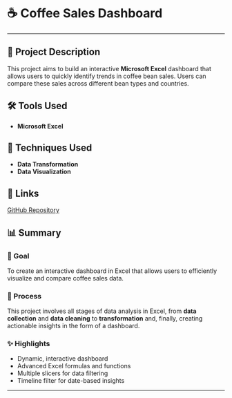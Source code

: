 # ☕ Coffee Sales Dashboard
---

## 📄 Project Description
This project aims to build an interactive **Microsoft Excel** dashboard that allows users to quickly identify trends in coffee bean sales. Users can compare these sales across different bean types and countries.

## 🛠️ Tools Used
- **Microsoft Excel**

## 🧩 Techniques Used
- **Data Transformation**
- **Data Visualization**

## 🔗 Links
[GitHub Repository](https://github.com/RazielZayas/Coffee-Orders-Project/blob/main/coffeeOrdersData.xlsx)


## 📊 Summary

### 🎯 Goal
To create an interactive dashboard in Excel that allows users to efficiently visualize and compare coffee sales data.

### 🔄 Process
This project involves all stages of data analysis in Excel, from **data collection** and **data cleaning** to **transformation** and, finally, creating actionable insights in the form of a dashboard.

### ✨ Highlights
- Dynamic, interactive dashboard
- Advanced Excel formulas and functions
- Multiple slicers for data filtering
- Timeline filter for date-based insights

---
